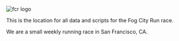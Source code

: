 ![fcr logo](http://fogcityrun.com/website/logo.png)

This is the location for all data and scripts for the Fog City Run race.

We are a small weekly running race in San Francisco, CA.
